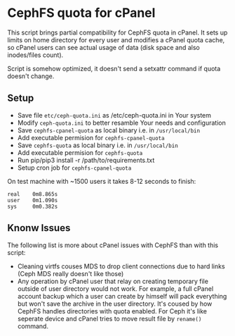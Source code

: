 # CephFS quota for cPanel
This script brings partial compatibility for CephFS quota in cPanel. It sets up limits on home directory for every user and modifies a cPanel quota cache, so cPanel users can see actual usage of data (disk space and also inodes/files count).

Script is somehow optimized, it doesn't send a setxattr command if quota doesn't change.

## Setup
- Save file `etc/ceph-quota.ini` as /etc/ceph-quota.ini in Your system
- Modify `ceph-quota.ini` to better resamble Your needs and configuration
- Save `cephfs-cpanel-quota` as local binary i.e. in `/usr/local/bin`
- Add executable permision for `cephfs-cpanel-quota`
- Save `cephfs-quota` as local binary i.e. in `/usr/local/bin`
- Add executable permision for `cephfs-quota`
- Run pip/pip3 install -r /path/to/requirements.txt
- Setup cron job for `cephfs-cpanel-quota`

On test machine with ~1500 users it takes 8-12 seconds to finish:
```
real    0m8.865s
user    0m1.090s
sys     0m0.382s
```


## Knonw Issues
The following list is more about cPanel issues with CephFS than with this script:
- Cleaning virtfs couses MDS to drop client connections due to hard links (Ceph MDS really doesn't like those)
- Any operation by cPanel user that relay on creating temporary file outside of user directory would not work. For example, a full cPanel account backup which a user can create by himself will pack everything but won't save the archive in the user directory. It's coused by how CephFS handles directories with quota enabled. For Ceph it's like seperate device and cPanel tries to move result file by `rename()` command.
